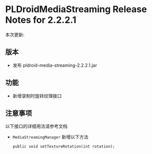 # PLDroidMediaStreaming Release Notes for 2.2.2.1

本次更新:

## 版本

- 发布 pldroid-media-streaming-2.2.2.1.jar

## 功能

- 新增录制时旋转纹理接口

## 注意事项
以下接口的详细用法请参考文档

* `MediaStreamingManager` 新增以下方法

	```
	public void setTextureRotation(int rotation);
	```